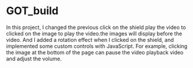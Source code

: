 # GOT_build
In this project, I changed the previous click on the shield play the video to clicked on the image to play the video.the images will display before the video. And I added a rotation effect when I clicked on the shield, and implemented some custom controls with JavaScript. For example, clicking the image at the bottom of the page can pause the video playback video and adjust the volume.